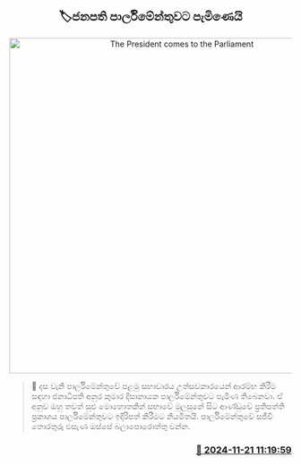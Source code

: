 <p align='center'><b><h2 align='center' title='The President comes to the Parliament'>🏷ජනපති පාර්ලිමේන්තුව​ට පැමිණෙයි</h2></b></p>
<p align='center'><img src='https://helakuru.sgp1.cdn.digitaloceanspaces.com/esana/images/lib/anura-president-parliment-nn.jpg' width='600' alt='The President comes to the Parliament'></p>

>📝 දස වැනි පාර්ලිමේන්තුවේ පළමු සභාවාරය උත්සවකාරයෙන් ආරම්භ කිරීම සඳහා ජනාධිපති අනුර කුමාර දිසානායක පාර්ලිමේන්තුවට පැමිණ තිබෙනවා.
ඒ අනුව ඔහු තවත් සුළු මොහොතකින් සභාවේ මුලසුනේ සිට ආණ්ඩුවේ ප්‍රතිපත්ති ප්‍රකාශය පාර්ලිමේන්තුවට ඉදිරිපත් කිරීමට නියමිතයි.
පාර්ලිමේන්තුවේ සජීවී තොරතුරු එසැණ ඔස්සේ බලාපොරොත්තු වන්න.


<h3 align='right'><a href='https://www.helakuru.lk/esana/p/105314/'>📅 2024-11-21 11:19:59</a></h3>
